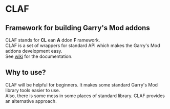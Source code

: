 # CLAF
## Framework for building Garry's Mod addons

CLAF stands for **CL** ean **A** ddon **F** ramework.  
CLAF is a set of wrappers for standard API which makes the Garry's Mod addons development easy.  
See [wiki](https://github.com/javabird25/gmod-claf/wiki) for the documentation.

## Why to use?
CLAF will be helpful for beginners. It makes some standard Garry's Mod library tools easier to use.  
Also, there is some mess in some places of standard library. CLAF provides an alternative approach.

<!--
## How to use?
### Development phase
Subscribe to CLAF addon in Steam Workshop.

### Deploy phase
Add dependency of CLAF Steam Workshop addon.
-->
